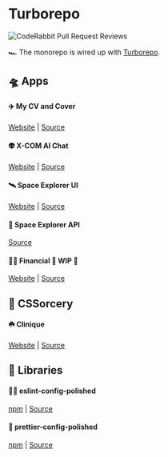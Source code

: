 # Turborepo

![CodeRabbit Pull Request Reviews](https://img.shields.io/coderabbit/prs/github/dvakatsiienko/turborepo?utm_source=oss&utm_medium=github&utm_campaign=dvakatsiienko%2Fturborepo&labelColor=171717&color=FF570A&link=https%3A%2F%2Fcoderabbit.ai&label=CodeRabbit+Reviews)

🏎️ The monorepo is wired up with [Turborepo](https://turbo.build/).

## 🛸 Apps

#### ✈️ My CV and Cover

[Website](https://ripeluokte.vercel.app) | [Source](https://github.com/dvakatsiienko/turborepo/tree/main/apps/cv)

#### 👽 X-COM AI Chat

[Website](https://x-com-chat.vercel.app) |
[Source](https://github.com/dvakatsiienko/turborepo/tree/main/apps/x-com-chat)

#### 🛰️ Space Explorer UI

[Website](https://space-explorer-ui.vercel.app) |
[Source](https://github.com/dvakatsiienko/turborepo/tree/main/apps/space-explorer-ui)

#### 📡 Space Explorer API

[Source](https://github.com/dvakatsiienko/turborepo/tree/main/apps/space-explorer-api)

#### 🏄‍♂️ Financial 🚧 WIP 🚧

[Website](https://hackernews-modern.vercel.app) |
[Source](https://github.com/dvakatsiienko/turborepo/tree/main/apps/financial)

<!-- TODO delete -->
<!-- #### 🖥️ Hackernews 🚧 WIP 🚧

[Website](https://hackernews-modern.vercel.app) |
[Source](https://github.com/dvakatsiienko/turborepo/tree/main/apps/hackernews) -->

## 🎨 CSSorcery

#### ☘️ Clinique

[Website](https://cssorcery.vercel.app/clinique) |
[Source](https://github.com/dvakatsiienko/turborepo/tree/main/apps/cssorcery)

## 🧰 Libraries

#### 💅🏼 eslint-config-polished

[npm](https://www.npmjs.com/package/eslint-config-polished) |
[Source](https://github.com/dvakatsiienko/turborepo/tree/main/packages/eslint-config-polished)

#### 💄 prettier-config-polished

[npm](https://www.npmjs.com/package/prettier-config-polished) |
[Source](https://github.com/dvakatsiienko/turborepo/tree/main/packages/prettier-config-polished)
